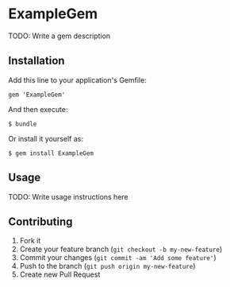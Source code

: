 # ExampleGem

TODO: Write a gem description

## Installation

Add this line to your application's Gemfile:

    gem 'ExampleGem'

And then execute:

    $ bundle

Or install it yourself as:

    $ gem install ExampleGem

## Usage

TODO: Write usage instructions here

## Contributing

1. Fork it
2. Create your feature branch (`git checkout -b my-new-feature`)
3. Commit your changes (`git commit -am 'Add some feature'`)
4. Push to the branch (`git push origin my-new-feature`)
5. Create new Pull Request
